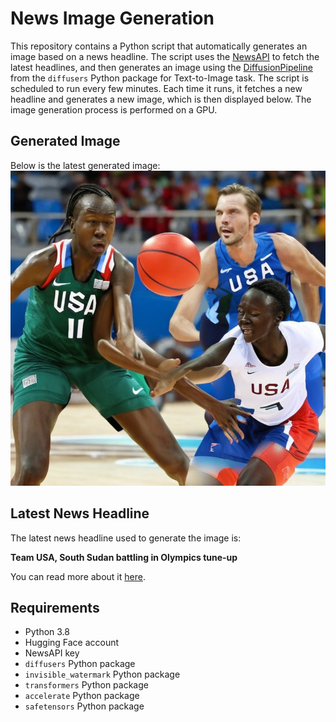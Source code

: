 # News Image Generation
This repository contains a Python script that automatically generates an image based on a news headline. The script uses the [NewsAPI](https://newsapi.org/) to fetch the latest headlines, and then generates an image using the [DiffusionPipeline](https://github.com/huggingface/diffusers) from the `diffusers` Python package for Text-to-Image task.
The script is scheduled to run every few minutes. Each time it runs, it fetches a new headline and generates a new image, which is then displayed below. The image generation process is performed on a GPU.

## Generated Image
Below is the latest generated image:
![Generated Image](image.png)

## Latest News Headline
The latest news headline used to generate the image is:

**Team USA, South Sudan battling in Olympics tune-up**

You can read more about it [here](https://news.google.com/rss/articles/CBMiaWh0dHBzOi8vd3d3LmVzcG4uY29tL29seW1waWNzL3N0b3J5L18vaWQvNDA1OTIzNDIvdGVhbS11c2Etc291dGgtc3VkYW4tbGl2ZS1zY29yZS11cGRhdGVzLW9seW1waWNzLXR1bmV1cNIBAA?oc=5).

## Requirements
- Python 3.8
- Hugging Face account
- NewsAPI key
- `diffusers` Python package
- `invisible_watermark` Python package
- `transformers` Python package
- `accelerate` Python package
- `safetensors` Python package
